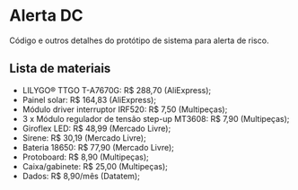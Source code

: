 # Alerta DC

Código e outros detalhes do protótipo de sistema para alerta de risco.

## Lista de materiais

- LILYGO® TTGO T-A7670G: R$ 288,70 (AliExpress);
- Painel solar: R$ 164,83 (AliExpress);
- Módulo driver interruptor IRF520: R$ 7,50 (Multipeças);
- 3 x Módulo regulador de tensão step-up MT3608: R$ 7,90 (Multipeças);
- Giroflex LED: R$ 48,99 (Mercado Livre);
- Sirene: R$ 30,19 (Mercado Livre);
- Bateria 18650: R$ 77,90 (Mercado Livre);
- Protoboard: R$ 8,90 (Multipeças);
- Caixa/gabinete: R$ 25,00 (Multipeças);
- Dados: R$ 8,90/mês (Datatem);
